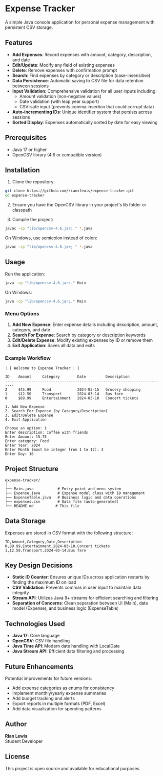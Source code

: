# Expense Tracker

A simple Java console application for personal expense management with persistent CSV storage.

## Features

- **Add Expenses**: Record expenses with amount, category, description, and date
- **Edit/Update**: Modify any field of existing expenses
- **Delete**: Remove expenses with confirmation prompt
- **Search**: Find expenses by category or description (case-insensitive)
- **Data Persistence**: Automatic saving to CSV file for data retention between sessions
- **Input Validation**: Comprehensive validation for all user inputs including:
  - Amount validation (non-negative values)
  - Date validation (with leap year support)
  - CSV-safe input (prevents comma insertion that could corrupt data)
- **Auto-incrementing IDs**: Unique identifier system that persists across sessions
- **Sorted Display**: Expenses automatically sorted by date for easy viewing

## Prerequisites

- Java 17 or higher
- OpenCSV library (4.6 or compatible version)

## Installation

1. Clone the repository:
```bash
git clone https://github.com/rianxlewis/expense-tracker.git
cd expense-tracker
```

2. Ensure you have the OpenCSV library in your project's lib folder or classpath

3. Compile the project:
```bash
javac -cp "lib/opencsv-4.6.jar:." *.java
```
On Windows, use semicolon instead of colon:
```bash
javac -cp "lib/opencsv-4.6.jar;." *.java
```

## Usage

Run the application:
```bash
java -cp "lib/opencsv-4.6.jar:." Main
```
On Windows:
```bash
java -cp "lib/opencsv-4.6.jar;." Main
```

### Menu Options

1. **Add New Expense**: Enter expense details including description, amount, category, and date
2. **Search For Expense**: Search by category or description keywords
3. **Edit/Delete Expense**: Modify existing expenses by ID or remove them
4. **Exit Application**: Saves all data and exits

### Example Workflow

```
| | Welcome to Expense Tracker | |

ID    Amount     Category        Date         Description
--------------------------------------------------------------------------
2     $45.99     Food            2024-03-15   Grocery shopping
1     $12.50     Transport       2024-03-14   Bus fare
0     $89.99     Entertainment   2024-03-10   Concert tickets

1. Add New Expense
2. Search For Expense (by Category/Description)
3. Edit/Delete Expense
4. Exit Application

Choose an option: 1
Enter description: Coffee with friends
Enter Amount: 15.75
Enter category: Food
Enter Year: 2024
Enter Month (must be integer from 1 to 12): 3
Enter Day: 16
```

## Project Structure

```
expense-tracker/
│
├── Main.java           # Entry point and menu system
├── Expense.java        # Expense model class with ID management
├── ExpenseTable.java   # Business logic and data operations
├── expenses.csv        # Data file (auto-generated)
└── README.md          # This file
```

## Data Storage

Expenses are stored in CSV format with the following structure:
```csv
ID,Amount,Category,Date,Description
0,89.99,Entertainment,2024-03-10,Concert tickets
1,12.50,Transport,2024-03-14,Bus fare
```

## Key Design Decisions

- **Static ID Counter**: Ensures unique IDs across application restarts by finding the maximum ID on load
- **CSV Validation**: Prevents commas in user input to maintain data integrity
- **Stream API**: Utilizes Java 8+ streams for efficient searching and filtering
- **Separation of Concerns**: Clean separation between UI (Main), data model (Expense), and business logic (ExpenseTable)

## Technologies Used

- **Java 17**: Core language
- **OpenCSV**: CSV file handling
- **Java Time API**: Modern date handling with LocalDate
- **Java Stream API**: Efficient data filtering and processing

## Future Enhancements

Potential improvements for future versions:
- Add expense categories as enums for consistency
- Implement monthly/yearly expense summaries
- Add budget tracking and alerts
- Export reports in multiple formats (PDF, Excel)
- Add data visualization for spending patterns

## Author

**Rian Lewis**  
Student Developer

## License

This project is open source and available for educational purposes.
